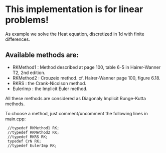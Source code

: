  This implementation is for linear problems!
==========================================
		  
As example we solve the Heat equation, discretized in 1d with finite differences.

Available methods are:
---------------------

- RKMethod1 : Method described at page 100, table 6-5 in Hairer-Wanner T2, 2nd edition.
- RKMethod2 : Crouzeix method. cf. Hairer-Wanner page 100, figure 6.18.
- RKRS      : the Crank-Nicolson method.
- EulerImp  : the Implicit Euler method.

All these methods are considered as Diagonaly Implicit Runge-Kutta
methods.

To choose a method, just comment/uncomment the following lines in
main.cpp:

```
 //typedef RKMethod1 RK;
 //typedef RKMethod2 RK;
 //typedef RKRS RK;
 typedef CrN RK;
 //typedef EulerImp RK;
```

